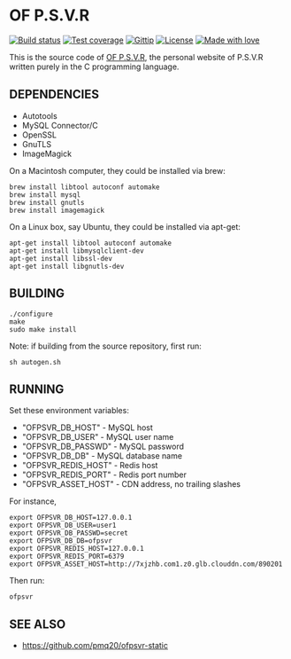 # OF P.S.V.R

[![Build status][travis-image]][travis-url]
[![Test coverage][coveralls-image]][coveralls-url]
[![Gittip][gittip-image]][gittip-url]
[![License][license-image]][license-url]
[![Made with love][love-image]][love-url]

[travis-image]: https://img.shields.io/travis/pmq20/ofpsvr.svg?style=flat-square
[travis-url]: https://travis-ci.org/pmq20/ofpsvr
[coveralls-image]: https://img.shields.io/coveralls/pmq20/ofpsvr.svg?style=flat-square
[coveralls-url]: https://coveralls.io/r/pmq20/ofpsvr?branch=master
[gittip-image]: https://img.shields.io/gittip/pmq20.svg?style=flat-square
[gittip-url]: https://www.gittip.com/pmq20/
[license-image]: http://img.shields.io/badge/license-GPLv3-blue.svg
[license-url]: https://raw.githubusercontent.com/pmq20/ofpsvr/master/LICENSE
[love-image]: https://img.shields.io/badge/made%20with-%3C3-red.svg
[love-url]: http://www.ofpsvr.com

This is the source code of [OF P.S.V.R](http://www.ofpsvr.com),
the personal website of P.S.V.R
written purely in the C programming language.

## DEPENDENCIES

  - Autotools
  - MySQL Connector/C
  - OpenSSL
  - GnuTLS
  - ImageMagick
  
On a Macintosh computer, they could be installed via brew:

```
brew install libtool autoconf automake
brew install mysql
brew install gnutls
brew install imagemagick
```

On a Linux box, say Ubuntu, they could be installed via apt-get:

```
apt-get install libtool autoconf automake
apt-get install libmysqlclient-dev
apt-get install libssl-dev
apt-get install libgnutls-dev
```

## BUILDING

```
./configure
make
sudo make install
```

Note: if building from the source repository, first run:
  
```
sh autogen.sh
```
  
## RUNNING
  
Set these environment variables:
  
  - "OFPSVR_DB_HOST"    - MySQL host
  - "OFPSVR_DB_USER"    - MySQL user name
  - "OFPSVR_DB_PASSWD"  - MySQL password
  - "OFPSVR_DB_DB"      - MySQL database name
  - "OFPSVR_REDIS_HOST" - Redis host
  - "OFPSVR_REDIS_PORT" - Redis port number
  - "OFPSVR_ASSET_HOST" - CDN address, no trailing slashes
  
For instance,

```
export OFPSVR_DB_HOST=127.0.0.1
export OFPSVR_DB_USER=user1
export OFPSVR_DB_PASSWD=secret
export OFPSVR_DB_DB=ofpsvr
export OFPSVR_REDIS_HOST=127.0.0.1
export OFPSVR_REDIS_PORT=6379
export OFPSVR_ASSET_HOST=http://7xjzhb.com1.z0.glb.clouddn.com/890201
```

Then run:

```
ofpsvr
```

## SEE ALSO

  - https://github.com/pmq20/ofpsvr-static
